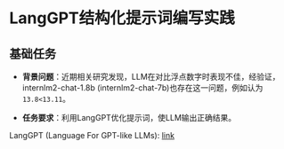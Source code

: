 # LangGPT结构化提示词编写实践

## 基础任务

- **背景问题**：近期相关研究发现，LLM在对比浮点数字时表现不佳，经验证，internlm2-chat-1.8b (internlm2-chat-7b)也存在这一问题，例如认为`13.8<13.11`。

- **任务要求**：利用LangGPT优化提示词，使LLM输出正确结果。

LangGPT (Language For GPT-like LLMs): [link](https://langgptai.feishu.cn/wiki/RXdbwRyASiShtDky381ciwFEnpe)
  

